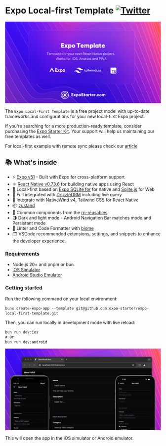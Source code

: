 # Expo Local-first Template  [![Twitter](https://img.shields.io/twitter/url/https/twitter.com/cloudposse.svg?style=social&label=Follow%20%40y0x53)](https://twitter.com/y0x53)

<p align="center">
  <a href="https://expostarter.com/"><img src="assets/github-banner.png?raw=true" alt="Expo Starter Kit"></a>
</p>

The `Expo Local-First Template` is a free project model with up-to-date frameworks and configurations for your new local-first Expo project.

If you're searching for a more production-ready template, consider purchasing the [Expo Starter Kit](https://expostarter.com). Your support will help us maintaining our free templates as well.

For local-first example with remote sync please check our [article](https://www.expostarter.com/blog/expo-libsql-improve-app-performance)

## 📚 What's inside

- ⚡ [Expo v51](https://expo.dev) - Built with Expo for cross-platform support
- ⚛️ [React Native v0.73.6](https://reactnative.dev) for building native apps using React
- 💽 Local-first based on [Expo SQLite for](https://docs.expo.dev/versions/latest/sdk/sqlite/) for native and [Sqlite.js](https://github.com/sql-js/sql.js) for Web
- 💽 Full integrated with [DrizzleORM](https://drizzle.dev) including live query
- 💎 Integrate with [NativeWind v4](https://www.nativewind.dev), Tailwind CSS for React Native
- 📦 [zustand](docs.pmnd.rs/zustand)
- 🎨 Common components from the [rn-reusables](https://github.com/mrzachnugent/react-native-reusables) 
- 🌗 Dark and light mode - Android Navigation Bar matches mode and Persistant mode
- 📏 Linter and Code Formatter with [biome](https://biomejs.dev/)
- 🗂 VSCode recommended extensions, settings, and snippets to enhance the developer experience.



### Requirements

- Node.js 20+ and pnpm or bun
- [iOS Simulator](https://docs.expo.dev/workflow/ios-simulator/)
- [Android Studio Emulator](https://docs.expo.dev/workflow/android-studio-emulator/)

### Getting started

Run the following command on your local environment:

```shell
bunx create-expo-app --template git@github.com:expo-starter/expo-local-first-template.git
```

Then, you can run locally in development mode with live reload:

```shell
bun run dev:ios
# Or
bun run dev:android
```

<p align="center">
  <a href="https://expostarter.dev/"><img src="assets/preview-banner.png?raw=true" alt="React Native Expo Starter Kit"></a>
</p>

This will open the app in the iOS simulator or Android emulator.

